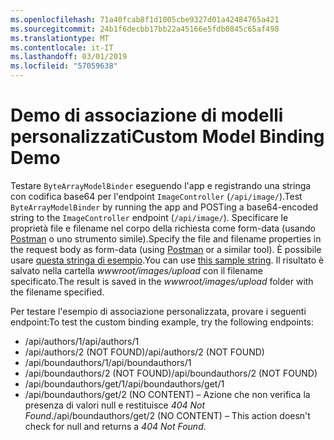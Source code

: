 ```yaml
---
ms.openlocfilehash: 71a40fcab8f1d1005cbe9327d01a42484765a421
ms.sourcegitcommit: 24b1f6decbb17bb22a45166e5fdb0845c65af498
ms.translationtype: MT
ms.contentlocale: it-IT
ms.lasthandoff: 03/01/2019
ms.locfileid: "57059638"
---
```

# <a name="custom-model-binding-demo"></a><span data-ttu-id="42452-101">Demo di associazione di modelli personalizzati</span><span class="sxs-lookup"><span data-stu-id="42452-101">Custom Model Binding Demo</span></span>

<span data-ttu-id="42452-102">Testare `ByteArrayModelBinder` eseguendo l'app e registrando una stringa con codifica base64 per l'endpoint `ImageController` (`/api/image/`).</span><span class="sxs-lookup"><span data-stu-id="42452-102">Test `ByteArrayModelBinder` by running the app and POSTing a base64-encoded string to the `ImageController` endpoint (`/api/image/`).</span></span> <span data-ttu-id="42452-103">Specificare le proprietà file e filename nel corpo della richiesta come form-data (usando [Postman](https://www.getpostman.com/) o uno strumento simile).</span><span class="sxs-lookup"><span data-stu-id="42452-103">Specify the file and filename properties in the request body as form-data (using [Postman](https://www.getpostman.com/) or a similar tool).</span></span> <span data-ttu-id="42452-104">È possibile usare [questa stringa di esempio](Base64String.txt).</span><span class="sxs-lookup"><span data-stu-id="42452-104">You can use [this sample string](Base64String.txt).</span></span> <span data-ttu-id="42452-105">Il risultato è salvato nella cartella *wwwroot/images/upload* con il filename specificato.</span><span class="sxs-lookup"><span data-stu-id="42452-105">The result is saved in the *wwwroot/images/upload* folder with the filename specified.</span></span>

<span data-ttu-id="42452-106">Per testare l'esempio di associazione personalizzata, provare i seguenti endpoint:</span><span class="sxs-lookup"><span data-stu-id="42452-106">To test the custom binding example, try the following endpoints:</span></span>

* <span data-ttu-id="42452-107">/api/authors/1</span><span class="sxs-lookup"><span data-stu-id="42452-107">/api/authors/1</span></span>
* <span data-ttu-id="42452-108">/api/authors/2 (NOT FOUND)</span><span class="sxs-lookup"><span data-stu-id="42452-108">/api/authors/2 (NOT FOUND)</span></span>
* <span data-ttu-id="42452-109">/api/boundauthors/1</span><span class="sxs-lookup"><span data-stu-id="42452-109">/api/boundauthors/1</span></span>
* <span data-ttu-id="42452-110">/api/boundauthors/2 (NOT FOUND)</span><span class="sxs-lookup"><span data-stu-id="42452-110">/api/boundauthors/2 (NOT FOUND)</span></span>
* <span data-ttu-id="42452-111">/api/boundauthors/get/1</span><span class="sxs-lookup"><span data-stu-id="42452-111">/api/boundauthors/get/1</span></span>
* <span data-ttu-id="42452-112">/api/boundauthors/get/2 (NO CONTENT) &ndash; Azione che non verifica la presenza di valori null e restituisce *404 Not Found*.</span><span class="sxs-lookup"><span data-stu-id="42452-112">/api/boundauthors/get/2 (NO CONTENT) &ndash; This action doesn't check for null and returns a *404 Not Found*.</span></span>
